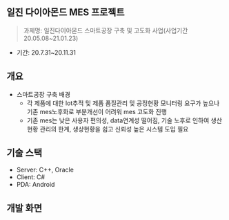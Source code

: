 ## 일진 다이아몬드 MES 프로젝트

> 과제명: 일진다이아몬드 스마트공장 구축 및 고도화 사업(사업기간 20.05.08~21.01.23)

- 기간: 20.7.31~20.11.31



## 개요
* 스마트공장 구축 배경
  - 각 제품에 대한 lot추적 및 제품 품질관리 및 공정현황 모니터링 요구가 높으나 기존 mes노후화로 부분개선이 어려워 mes 고도화 진행
  - 기존 mes는 낮은 사용자 편의성, data연계성 떨어짐, 기술 노후로 인하여 생산 현황 관리의 한계, 생상현황을 쉽고 신뢰성 높은 시스템 도입 필요



## 기술 스택
* Server: C++, Oracle
* Client: C#
* PDA: Android



## 개발 화면
